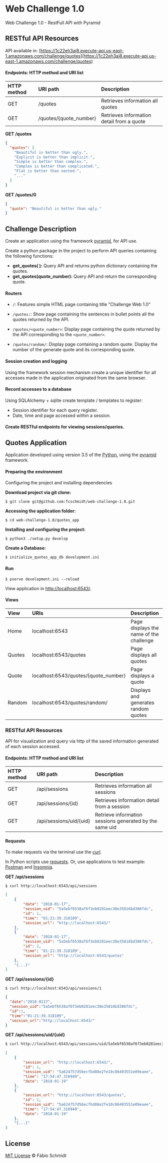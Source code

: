 # Web Challenge 1.0

Web Challenge 1.0 - RestFull API with Pyramid


## RESTful API Resources
API available in: [https://1c22eh3aj8.execute-api.us-east-1.amazonaws.com/challenge/quotes](https://1c22eh3aj8.execute-api.us-east-1.amazonaws.com/challenge/quotes)


#### Endpoints: HTTP method and URI list
**HTTP method**|**URI path**|**Description**
:--|:--|:--
GET|/quotes|Retrieves information all quotes
GET|/quotes/{quote_number}|Retrieves information detail from a quote



**GET /quotes**
```json
{
  "quotes": [
    "Beautiful is better than ugly.",
    "Explicit is better than implicit.",
    "Simple is better than complex.",
    "Complex is better than complicated.",
    "Flat is better than nested.",
    "..."
  ]
}
```


**GET /quotes/0**
```json
{
  "quote": "Beautiful is better than ugly."
}
```


## Challenge Description
Create an application using the framework [pyramid](https://docs.pylonsproject.org/projects/pyramid/en/latest/), for API use.


Create a python package in the project to perform API queries containing the following functions:

- **get_quotes( ):** Query API and returns python dictionary containing the quotes.
- **get_quotes(quote_number):** Query API and return the corresponding quote.


#### Routers

- `/`:  Features simple HTML page containing title "Challenge Web 1.0"

- `/quotes:`: Show page containing the sentences in bullet points all the quotes returned by the API.

- `/quotes/<quote_number>`: Display page containing the quote returned by the API corresponding to the `<quote_number>`.

- `/quotes/random/`: Display page containing a random quote. Display the number of the generate quote and its corresponding quote.

#### Session creation and logging
Using the framework session mechanism create a unique identifier for all accesses made in the application originated from the same browser.

#### Record accesses to a database
Using SQLAlchemy + sqlite create template / templates to register:

- Session identifier for each query register.
- Date, time and page accessed within a session.

#### Create RESTful endpoints for viewing sessions/queries.



## Quotes Application

Application developed using version 3.5 of the [Python](http://), using the [pyramid](https://docs.pylonsproject.org/projects/pyramid/en/latest/) framework.


#### Preparing the environment

Configuring the project and installing dependencies

**Download project via git clone:**

`$ git clone git@github.com:fcschmidt/web-challenge-1.0.git`

**Accessing the application folder:**

`$ cd web-challenge-1.0/quotes_app`

**Installing and configuring the project:**

`$ python3 ./setup.py develop`

**Create a Database:**

`$ initialize_quotes_app_db development.ini`

#### Run

`$ pserve development.ini --reload`

View application in [http://localhost:6543/](http://localhost:6543/).


#### Views

**View**|**URIs**|**Description**
:--|:--|:--
Home|localhost:6543|Page displays the name of the challenge
Quotes|localhost:6543/quotes|Page displays all quotes
Quote|localhost:6543/quotes/{quote_number}|Page displays a quote
Random|localhost:6543/quotes/random/|Displays and generates random quotes


### RESTful API Resources
API for visualization and query via http of the saved information generated of each session accessed.

#### Endpoints: HTTP method and URI list

**HTTP method**|**URI path**|**Description**
:--|:--|:--
GET|/api/sessions|Retrieves information all sessions
GET|/api/sessions/{id}|Retrieves information detail from a session
GET|/api/sessions/uid/{uid}|Retrieve information sessions generated by the same uid

#### Requests
To make requests via the terminal use the [curl](https://curl.haxx.se/).

In Python scripts use [requests](http://docs.python-requests.org/en/master/).
Or, use applications to test example: [Postman](https://www.getpostman.com/) and
[Insomnia](https://insomnia.rest/?utm_content=bufferd23bb&utm_medium=social&utm_source=twitter.com&utm_campaign=buffer).


**GET  /api/sessions**

`$ curl http://localhost:6543/api/sessions`

```json
[
    {
        "date": "2018-01-17",
        "session_uid": "5a5ebf6538af6f3eb0281eec38e35816bd386fdc",
        "id": 1,
        "time": "01:21:39.318109",
        "session_url": "http://localhost:6543/"
    },
    {
        "date": "2018-01-17",
        "session_uid": "5a5ebf6538af6f3eb0281eec38e35816bd386fdc",
        "id": 2,
        "time": "01:21:39.318109",
        "session_url": "http://localhost:6543/quotes"
    },
    "{...}"
]
```

**GET /api/sessions/{id}**

`$ curl http://localhost:6543/api/sessions/1`

```json
{
  "date":"2018-0117",
  "session_uid":"5a5ebf6538af6f3eb0281eec38e35816bd386fdc",
  "id":1,
  "time":"01:21:39.318109",
  "session_url":"http://localhost:6543/"
}
```

**GET /api/sessions/uid/{uid}**

```bash
$ curl http://localhost:6543/api/sessions/uid/5a5ebf6538af6f3eb0281eec38e35816bd386fdc
```

```json
[
    {
        "session_url": "http://localhost:6543/",
        "id": 1,
        "session_uid": "5a624757d56ecfbd88e2fe10c86493551e09eaee",
        "time": "17:54:47.316949",
        "date": "2018-01-19"
    },
    {
        "session_url": "http://localhost:6543/quotes",
        "id": 2,
        "session_uid": "5a624757d56ecfbd88e2fe10c86493551e09eaee",
        "time": "17:54:47.316949",
        "date": "2018-01-19"
    },
    "{...}"
]
```

<!--#### Tests

-->


## License
[MIT License](https://opensource.org/licenses/MIT) © Fábio Schmidt
